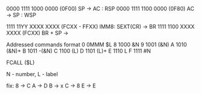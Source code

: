 0000 1111 1000 0000 (0F00) SP -> AC : RSP
0000 1111 1100 0000 (0F80) AC -> SP : WSP

1111 11YY XXXX XXXX (FCXX - FFXX) IMM8: SEXT(CR) -> BR
1111 1100 XXXX XXXX (FCXX) BR + SP -> 


Addressed commands format
0 0MMM $L
8 1000 &N
9 1001 (&N)
A 1010 (&N)+
B 1011 -(&N)
C 1100 (L)
D 1101 (L)+
E 1110 L 
F 1111 #N

FCALL ($L)

N - number, L - label


fix:
8 -> C
A -> D
B -> x
C -> 8
E -> E